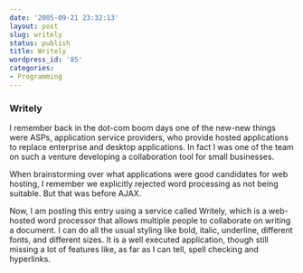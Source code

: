 ```yaml
---
date: '2005-09-21 23:32:13'
layout: post
slug: writely
status: publish
title: Writely
wordpress_id: '85'
categories:
- Programming
---
```


###    Writely

I remember back in the dot-com boom days one of the new-new things were ASPs, application service providers, who provide hosted applications to replace enterprise and desktop applications.  In fact I was one of the team on such a venture developing a collaboration tool for small businesses.

 When brainstorming over what applications were good candidates for web hosting, I remember we explicitly rejected word processing as not being suitable.  But that was before AJAX.

 Now, I am posting this entry using a service called Writely, which is a web-hosted word processor that allows multiple people to collaborate on writing a document.  I can do all the usual styling like bold, italic, underline, different fonts, and different sizes. It is a well executed application, though still missing a lot of features like, as far as I can tell, spell checking and hyperlinks.

